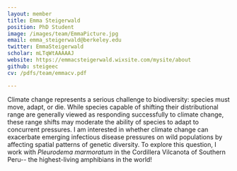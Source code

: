 ```yaml
---
layout: member
title: Emma Steigerwald
position: PhD Student
image: /images/team/EmmaPicture.jpg
email: emma_steigerwald@berkeley.edu
twitter: EmmaSteigerwald
scholar: mLTqWtAAAAAJ
website: https://emmacsteigerwald.wixsite.com/mysite/about
github: steigeec
cv: /pdfs/team/emmacv.pdf

---
```


Climate change represents a serious challenge to biodiversity: species must move, adapt, or die. While species capable of shifting their distributional range are generally viewed as responding successfully to climate change, these range shifts may moderate the ability of species to adapt to concurrent pressures. I am interested in whether climate change can exacerbate emerging infectious disease pressures on wild populations by affecting spatial patterns of genetic diversity.  To explore this question, I work with <i>Pleurodema marmoratum</i> in the Cordillera Vilcanota of Southern Peru-- the highest-living amphibians in the world! 